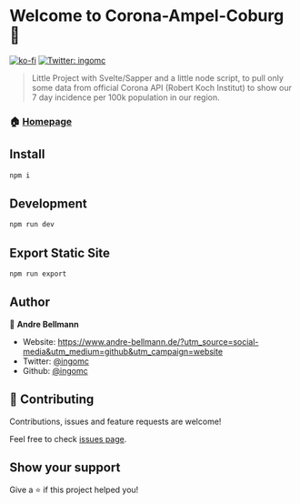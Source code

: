 # Welcome to Corona-Ampel-Coburg 👋
[![ko-fi](https://www.ko-fi.com/img/githubbutton_sm.svg)](https://ko-fi.com/M4M12RXW7)
[![Twitter: ingomc](https://img.shields.io/twitter/follow/ingomc.svg?style=social)](https://twitter.com/ingomc)

> Little Project with Svelte/Sapper and a little node script, to pull only some data from official Corona API (Robert Koch Institut) to show our 7 day incidence per 100k population in our region.

### 🏠 [Homepage](https://www.corona-ampel-coburg.de)

## Install

```sh
npm i
```

## Development

```sh
npm run dev
```

## Export Static Site

```sh
npm run export
```

## Author

👤 **Andre Bellmann**

- Website: https://www.andre-bellmann.de/?utm_source=social-media&utm_medium=github&utm_campaign=website
- Twitter: [@ingomc](https://twitter.com/ingomc)
- Github: [@ingomc](https://github.com/ingomc)

## 🤝 Contributing

Contributions, issues and feature requests are welcome!

Feel free to check [issues page](https://github.com/ingomc/coburg19-sapper/issues).

## Show your support

Give a ⭐️ if this project helped you!
